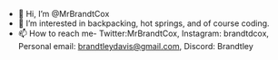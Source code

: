 - 👋 Hi, I’m @MrBrandtCox
- 👀 I’m interested in backpacking, hot springs, and of course coding.
- 📫 How to reach me- Twitter:MrBrandtCox, Instagram: brandtdcox, Personal email: brandtleydavis@gmail.com, Discord: Brandtley  
